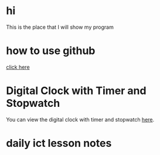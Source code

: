 # hi
This is the place that I will show my program 

# how to use github 
[click here](https://github.com/hugow0528/w_progland/blob/how-to-use-github/how%20to%20use%20github%20.md)

# Digital Clock with Timer and Stopwatch
You can view the digital clock with timer and stopwatch [here](https://github.com/hugow0528/w_progland/blob/main/index%20(1).html).

# daily ict lesson notes 
